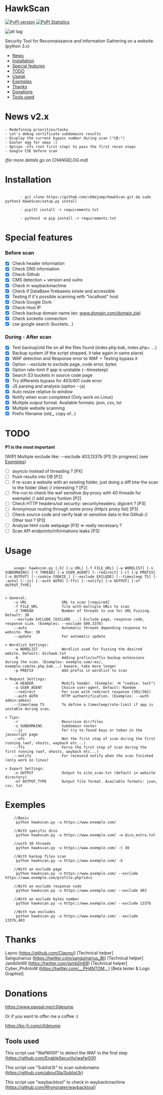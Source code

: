 # HawkScan

[![PyPI version](https://d25lcipzij17d.cloudfront.net/badge.svg?id=py&type=6&v=2.1&x2=0)](https://pypi.org/project/hawkscan)
[![PyPI Statistics](https://img.shields.io/pypi/dm/hawkscan.svg)](https://pypistats.org/packages/hawkscan)


![alt tag](https://github.com/c0dejump/HawkScan/blob/master/static/logo_hawkscan.jpeg)

Security Tool for Reconnaissance and Information Gathering on a website. (python 3.x)

- [News](https://github.com/c0dejump/HawkScan/#News)
- [Installation](https://github.com/c0dejump/HawkScan/#Installation)
- [Special features](https://github.com/c0dejump/HawkScan/#Special-features)
- [TODO](https://github.com/c0dejump/HawkScan/#todo)
- [Usage](https://github.com/c0dejump/HawkScan/#usage)
- [Exemples](https://github.com/c0dejump/HawkScan/#exemples)
- [Thanks](https://github.com/c0dejump/HawkScan/#thanks)
- [Donations](https://github.com/c0dejump/HawkScan/#donations)
- [Tools used](https://github.com/c0dejump/HawkScan/#tools-used)

# News v2.x
    - Redefining priorities/tasks
    - Let's debug certificate subdomains results
    - Display the current bypass number during scan ("CB:")
    - Easter egg for xmas :)
    - Option -nfs (not first step) to pass the first recon steps
    - Google CSE before scan
*(for more details go on CHANGELOG.md)* 
 
# Installation
``` 

       - git clone https://github.com/c0dejump/HawkScan.git && sudo python3 HawkScan/setup.py install
       
       - pip(3) install -r requirements.txt 
    
       - python3 -m pip install -r requirements.txt

``` 

# Special features

### Before scan
 - [x] Check header information
 - [x] Check DNS information
 - [x] Check Github
 - [x] CMS detection + version and vulns
 - [x] Check in waybackmachine
 - [x] Check if DataBase firebaseio existe and accessible
 - [x] Testing if it's possible scanning with "localhost" host
 - [x] Check Google Dork 
 - [x] Check Host IP
 - [x] Check backup domain name (ex: www.domain.com/domain.zip)
 - [x] Check socketio connection
 - [x] cse google search (buckets...)

### During - After scan
 - [x] Test backup/old file on all the files found (index.php.bak, index.php~ ...)
 - [x] Backup system (if the script stopped, it take again in same place)
 - [x] WAF detection and Response error to WAF + Testing bypass it
 - [x] Option --exclude to exclude page, code error, bytes
 - [x] Option rate-limit if app is unstable (--timesleep)
 - [x] Search S3 buckets in source code page
 - [x] Try differents bypass for 403/401 code error
 - [x] JS parsing and analysis (option --js)
 - [x] Auto resize relative to window
 - [x] Notify when scan completed (Only work on Linux)
 - [x] Multiple output format. Available formats: json, csv, txt
 - [x] Multiple website scanning
 - [x] Prefix filename (old_, copy of...)
 
# TODO 
**P1 is the most important**

 [WIP] Multiple exclude like: --exclude 403,1337b [P1] [In progress] (see [Exemples](https://github.com/c0dejump/HawkScan/#exemples))
 - [ ] asyncio instead of threading ? [PX]
 - [ ] Push results into DB [P2]
 - [ ] If re-scan a website with an existing folder, just doing a diff btw the scan to the folder (like) // interesting ? [P2]
 - [ ] Pre-run to check the waf sensitive (by proxy with 40 threads for exemple) // add proxy funtion [P2]
 - [ ] Check HTTP headers/ssl security: securityheaders; digicert ? [P3]
 - [ ] Anonymous routing through some proxy (http/s proxy list) [P3]
 - [ ] Check source code and verify leak or sensitive data in the Github // Other tool ? [P3]
 - [ ] Analyse html code webpage [P3] => really necessary ?
 - [ ] Scan API endpoints/informations leaks [P3]

# Usage
  
```
     
    usage: hawkscan.py [-h] [-u URL] [-f FILE_URL] [-w WORDLIST] [-s SUBDOMAINS] [-t THREAD] [-a USER_AGENT] [--redirect] [-r] [-p PREFIX] [-o OUTPUT] [--cookie COOKIE_] [--exclude EXCLUDE] [--timesleep TS] [--auto] [--js] [--auth AUTH] [-ffs] [--notify] [-o OUTPUT] [-of OUTPUT_TYPE]   
 
```

``` 
> General:
    -u URL                URL to scan [required]
    -f FILE_URL           file with multiple URLs to scan
    -t THREAD             Number of threads to use for URL Fuzzing. Default: 30
    --exclude EXCLUDE [EXCLUDE ...] Exclude page, response code, response size. (Exemples: --exclude 500,337b)   
    --auto                Automatic threads depending response to website. Max: 30
    --update              For automatic update

> Wordlist Settings:
    -w WORDLIST           Wordlist used for Fuzzing the desired webite. Default: dichawk.txt     
    -b                    Adding prefix/suffix backup extensions during the scan. (Exemples: exemple.com/~ex/, exemple.com/ex.php.bak...) beware, take more longer
    -p PREFIX             Add prefix in wordlist to scan

> Request Settings:             
    -H HEADER_            Modify header. (Exemple: -H "cookie: test")    
    -a USER_AGENT         Choice user-agent. Default: Random    
    --redirect            For scan with redirect response (301/302)      
    --auth AUTH           HTTP authentification. (Exemples: --auth admin:admin)               
    --timesleep TS        To define a timesleep/rate-limit if app is unstable during scan.

> Tips:            
    -r                    Recursive dir/files      
    -s SUBDOMAINS         Subdomain tester         
    --js                  For try to found keys or token in the javascript page
    --nfs                 Not the first step of scan during the first running (waf, vhosts, wayback etc...)    
    --ffs                 Force the first step of scan during the first running (waf, vhosts, wayback etc...)              
    --notify              For receveid notify when the scan finished (only work on linux)

> Export Settings:                    
    -o OUTPUT             Output to site_scan.txt (default in website directory)     
    -of OUTPUT_TYPE       Output file format. Available formats: json, csv, txt           
```

# Exemples

```
    //Basic
     python hawkscan.py -u https://www.exemple.com/

    //With specific dico
     python hawkscan.py -u https://www.exemple.com/ -w dico_extra.txt

    //with 30 threads
     python hawkscan.py -u https://www.exemple.com/ -t 30

    //With backup files scan
     python hawkscan.py -u https://www.exemple.com/ -b

    //With an exclude page
     python hawkscan.py -u https://www.exemple.com/ --exclude https://www.exemple.com/profile.php?id=1

    //With an exclude response code
     python hawkscan.py -u https://www.exemple.com/ --exclude 403

    //With an exclude bytes number
     python hawkscan.py -u https://www.exemple.com/ --exclude 1337b 

    //With two excludes
     python hawkscan.py -u https://www.exemple.com/ --exclude 1337b,403

```

# Thanks
Layno (https://github.com/Clayno/) [Technical helper]      
Sanguinarius (https://twitter.com/sanguinarius_Bt) [Technical helper]  
Jamb0n69 (https://twitter.com/jamb0n69) [Technical helper]           
Cyber_Ph4ntoM (https://twitter.com/__PH4NTOM__) [Beta tester & Logo Graphist]


# Donations

https://www.paypal.me/c0dejump

Or if you want to offer me a coffee :)

https://ko-fi.com/c0dejump

## Tools used

This script use "WafW00f" to detect the WAF in the first step (https://github.com/EnableSecurity/wafw00f)

This script use "Sublist3r" to scan subdomains (https://github.com/aboul3la/Sublist3r)

This script use "waybacktool" to check in waybackmachine (https://github.com/Rhynorater/waybacktool)
